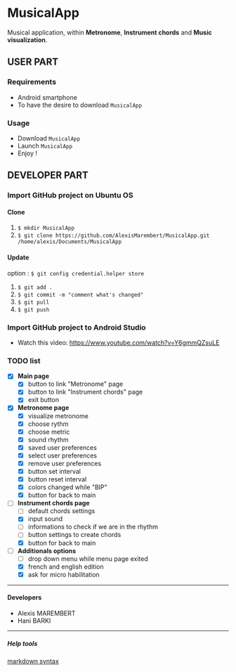 # MusicalApp
Musical application, within **Metronome**, **Instrument chords** and **Music visualization**.

## USER PART

### Requirements
- Android smartphone
- To have the desire to download `MusicalApp`

### Usage
- Download `MusicalApp`
- Launch `MusicalApp`
- Enjoy !

## DEVELOPER PART

### Import GitHub project on Ubuntu OS
#### Clone
1. `$ mkdir MusicalApp`
2. `$ git clone https://github.com/AlexisMarembert/MusicalApp.git /home/alexis/Documents/MusicalApp`
#### Update
option : `$ git config credential.helper store`
1. `$ git add .`
2. `$ git commit -m "comment what's changed"`
3. `$ git pull`
4. `$ git push`

### Import GitHub project to Android Studio
- Watch this video: https://www.youtube.com/watch?v=Y6gmmQZsuLE

### TODO list
- [x] **Main page**
  - [x] button to link "Metronome" page
  - [x] button to link "Instrument chords" page
  - [x] exit button
  
- [x] **Metronome page**
  - [x] visualize metronome
  - [x] choose rythm
  - [x] choose metric
  - [x] sound rhythm
  - [x] saved user preferences
  - [x] select user preferences
  - [x] remove user preferences
  - [x] button set interval
  - [x] button reset interval
  - [x] colors changed while "BIP"
  - [x] button for back to main
  
- [ ] **Instrument chords page**
  - [ ] default chords settings
  - [x] input sound
  - [ ] informations to check if we are in the rhythm
  - [ ] button settings to create chords
  - [x] button for back to main
 
- [ ] **Additionals options**
  - [ ] drop down menu while menu page exited
  - [x] french and english edition
  - [x] ask for micro habilitation

---

#### Developers
- Alexis MAREMBERT
- Hani BARKI

---

##### Help tools
[markdown syntax](https://en.wikipedia.org/wiki/Markdown)
